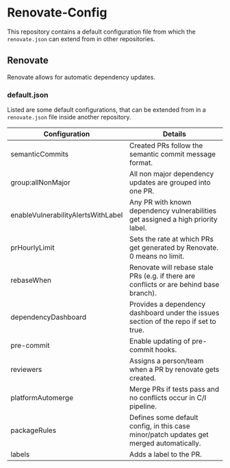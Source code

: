 # Renovate-Config

This repository contains a default configuration file from which the `renovate.json` can extend from in other repositories.

## Renovate

Renovate allows for automatic dependency updates.

### default.json

Listed are some default configurations, that can be extended from in a `renovate.json` file inside another repository.

| Configuration                      | Details                                                                                 |
|------------------------------------|-----------------------------------------------------------------------------------------|
| semanticCommits                    | Created PRs follow the semantic commit message format.                                  |
| group:allNonMajor                  | All non major dependency updates are grouped into one PR.                               |
| enableVulnerabilityAlertsWithLabel | Any PR with known dependency vulnerabilities get assigned a high priority label.        |
| prHourlyLimit                      | Sets the rate at which PRs get generated by Renovate. 0 means no limit.                 |
| rebaseWhen                         | Renovate will rebase stale PRs (e.g. if there are conflicts or are behind base branch). |
| dependencyDashboard                | Provides a dependency dashboard under the issues section of the repo if set to true.    |
| pre-commit                         | Enable updating of pre-commit hooks.                                                    |
| reviewers                          | Assigns a person/team when a PR by renovate gets created.                               |
| platformAutomerge                  | Merge PRs if tests pass and no conflicts occur in C/I pipeline.                         |
| packageRules                       | Defines some default config, in this case minor/patch updates get merged automatically. |
| labels                             | Adds a label to the PR.                                                                 |
